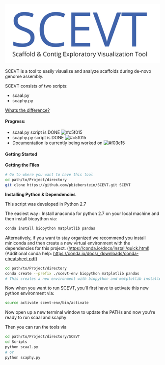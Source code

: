 
![SCEVT LOGO](https://github.com/pbieberstein/SCEVT/blob/master/documentation/scevt-logo.png)


SCEVT is a tool to easily visualize and analyze scaffolds during de-novo genome assembly.

SCEVT consists of two scripts:
* scaal.py
* scaphy.py

[Whats the difference?](https://github.com/pbieberstein/SCEVT/wiki/Overview) 






#### Progress:
* scaal.py script is DONE ![#c5f015](https://placehold.it/15/c5f015/000000?text=+)
* scaphy.py script is DONE ![#c5f015](https://placehold.it/15/c5f015/000000?text=+)
* Documentation is currently being worked on ![#f03c15](https://placehold.it/15/f03c15/000000?text=+)





#### Getting Started
**Getting the Files**
```bash
# Go to where you want to have this tool
cd path/to/Project/directory
git clone https://github.com/pbieberstein/SCEVT.git SCEVT
```

**Installing Python & Dependencies**

This script was developed in Python 2.7

The easiest way : Install anaconda for python 2.7 on your local machine and then install biopython via:

```bash
conda install biopython matplotlib pandas
```

Alternatively, if you want to stay organized we recommend you install miniconda and then create
a new virtual environment with the dependencies for this project.
(https://conda.io/docs/install/quick.html)
(Additional conda help: https://conda.io/docs/_downloads/conda-cheatsheet.pdf)


```bash
cd path/to/Project/directory
conda create --prefix ./scevt-env biopython matplotlib pandas
# This creates a new environment with biopython and matplotlib installed inside the folder "scevt_env"
```

Now when you want to run SCEVT, you'll first have to activate this new python environment via:
```bash
source activate scevt-env/bin/activate
```

Now open up a new terminal window to update the PATHs and now you're ready to run scaal and scaphy


Then you can run the tools via
```bash
cd path/to/Project/directory/SCEVT
cd Scripts
python scaal.py
# or
python scaphy.py
```
